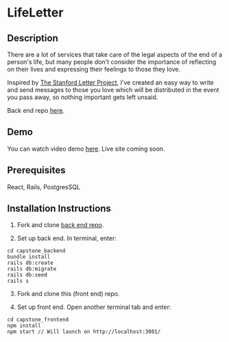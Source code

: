 # LifeLetter

## Description
There are a lot of services that take care of the legal aspects of the end of a person's life, but many people don't consider the importance of reflecting on their lives and expressing their feelings to those they love.

Inspired by <a href="https://med.stanford.edu/letter/friendsandfamily.html">The Stanford Letter Project</a>, I've created an easy way to write and send messages to those you love which will be distributed in the event you pass away, so nothing important gets left unsaid.

Back end repo <a href="https://github.com/matt-green1/capstone_backend">here</a>.

## Demo
You can watch video demo <a href="https://www.youtube.com/watch?v=pYok3fufeUI&feature=youtu.be&ab_channel=MatthewGreen">here</a>. Live site coming soon.

## Prerequisites
React, Rails, PostgresSQL

## Installation Instructions

1. Fork and clone <a href="https://github.com/matt-green1/capstone_backend">back end repo</a>.

2. Set up back end. In terminal, enter:

```
cd capstone_backend
bundle install
rails db:create
rails db:migrate
rails db:seed
rails s
```
3. Fork and clone this (front end) repo.

4. Set up front end. Open another terminal tab and enter:

```
cd capstone_frontend
npm install
npm start // Will launch on http://localhost:3001/
```






